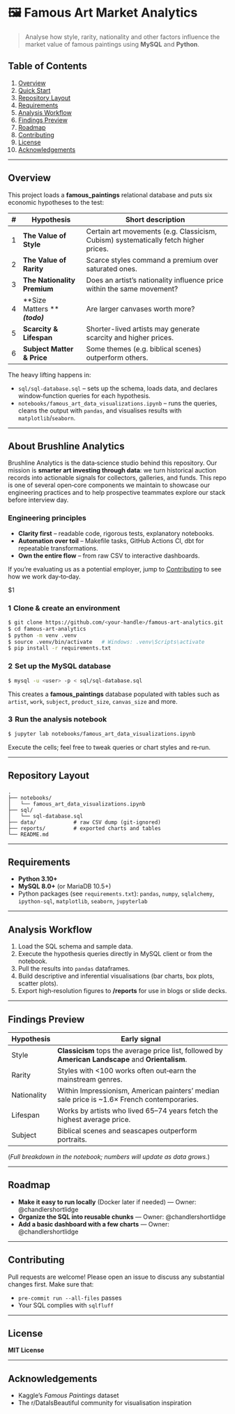 # 🖼️ Famous Art Market Analytics

> Analyse how style, rarity, nationality and other factors influence the market value of famous paintings using **MySQL** and **Python**.

## Table of Contents

1. [Overview](#overview)
2. [Quick Start](#quick-start)
3. [Repository Layout](#repository-layout)
4. [Requirements](#requirements)
5. [Analysis Workflow](#analysis-workflow)
6. [Findings Preview](#findings-preview)
7. [Roadmap](#roadmap)
8. [Contributing](#contributing)
9. [License](#license)
10. [Acknowledgements](#acknowledgements)

---

## Overview

This project loads a **famous\_paintings** relational database and puts six economic hypotheses to the test:

| # | Hypothesis                        | Short description                                                                   |
| - | --------------------------------- | ----------------------------------------------------------------------------------- |
| 1 | **The Value of Style**            | Certain art movements (e.g. Classicism, Cubism) systematically fetch higher prices. |
| 2 | **The Value of Rarity**           | Scarce styles command a premium over saturated ones.                                |
| 3 | **The Nationality Premium**       | Does an artist’s nationality influence price within the same movement?              |
| 4 | \*\*Size Matters \*\****(todo)*** | Are larger canvases worth more?                                                     |
| 5 | **Scarcity & Lifespan**           | Shorter-lived artists may generate scarcity and higher prices.                      |
| 6 | **Subject Matter & Price**        | Some themes (e.g. biblical scenes) outperform others.                               |

The heavy lifting happens in:

- `sql/sql-database.sql` – sets up the schema, loads data, and declares window‑function queries for each hypothesis.
- `notebooks/famous_art_data_visualizations.ipynb` – runs the queries, cleans the output with `pandas`, and visualises results with `matplotlib`/`seaborn`.

---

## About Brushline Analytics

Brushline Analytics is the data‑science studio behind this repository. Our mission is **smarter art investing through data**: we turn historical auction records into actionable signals for collectors, galleries, and funds. This repo is one of several open‑core components we maintain to showcase our engineering practices and to help prospective teammates explore our stack before interview day.

### Engineering principles

- **Clarity first** – readable code, rigorous tests, explanatory notebooks.
- **Automation over toil** – Makefile tasks, GitHub Actions CI, dbt for repeatable transformations.
- **Own the entire flow** – from raw CSV to interactive dashboards.

If you’re evaluating us as a potential employer, jump to [Contributing](#contributing) to see how we work day‑to‑day.

\$1

### 1  Clone & create an environment

```bash
$ git clone https://github.com/<your-handle>/famous-art-analytics.git
$ cd famous-art-analytics
$ python -m venv .venv
$ source .venv/bin/activate   # Windows: .venv\Scripts\activate
$ pip install -r requirements.txt
```

### 2  Set up the MySQL database

```bash
$ mysql -u <user> -p < sql/sql-database.sql
```

This creates a **famous\_paintings** database populated with tables such as `artist`, `work`, `subject`, `product_size`, `canvas_size` and more.

### 3  Run the analysis notebook

```bash
$ jupyter lab notebooks/famous_art_data_visualizations.ipynb
```

Execute the cells; feel free to tweak queries or chart styles and re‑run.

---

## Repository Layout

```
.
├── notebooks/
│   └── famous_art_data_visualizations.ipynb
├── sql/
│   └── sql-database.sql
├── data/            # raw CSV dump (git‑ignored)
├── reports/         # exported charts and tables
└── README.md
```

---

## Requirements

- **Python 3.10+**
- **MySQL 8.0+** (or MariaDB 10.5+)
- Python packages (see `requirements.txt`): `pandas`, `numpy`, `sqlalchemy`, `ipython-sql`, `matplotlib`, `seaborn`, `jupyterlab`

---

## Analysis Workflow

1. Load the SQL schema and sample data.
2. Execute the hypothesis queries directly in MySQL client or from the notebook.
3. Pull the results into `pandas` dataframes.
4. Build descriptive and inferential visualisations (bar charts, box plots, scatter plots).
5. Export high‑resolution figures to **/reports** for use in blogs or slide decks.

---

## Findings Preview

| Hypothesis  | Early signal                                                                                        |
| ----------- | --------------------------------------------------------------------------------------------------- |
| Style       | **Classicism** tops the average price list, followed by **American Landscape** and **Orientalism**. |
| Rarity      | Styles with <100 works often out‑earn the mainstream genres.                                        |
| Nationality | Within Impressionism, American painters’ median sale price is \~1.6× French contemporaries.         |
| Lifespan    | Works by artists who lived 65–74 years fetch the highest average price.                             |
| Subject     | Biblical scenes and seascapes outperform portraits.                                                 |

(*Full breakdown in the notebook; numbers will update as data grows.*)

---

## Roadmap

- **Make it easy to run locally** (Docker later if needed) — Owner: @chandlershortlidge
- **Organize the SQL into reusable chunks** — Owner: @chandlershortlidge
- **Add a basic dashboard with a few charts** — Owner: @chandlershortlidge

---

## Contributing

Pull requests are welcome! Please open an issue to discuss any substantial changes first. Make sure that:

- `pre-commit run --all-files` passes
- Your SQL complies with `sqlfluff`

---

## License

**MIT License**

---

## Acknowledgements

- Kaggle’s *Famous Paintings* dataset
- The r/DataIsBeautiful community for visualisation inspiration

